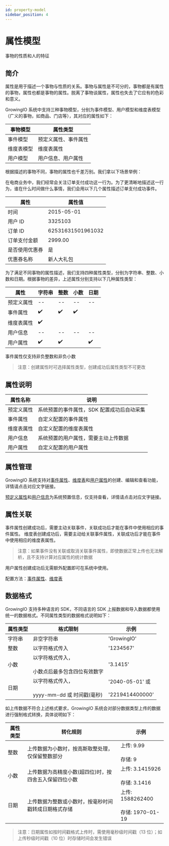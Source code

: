 ```yaml
---
id: property-model
sidebar_position: 4
---
```


# 属性模型

事物的性质和人的特征

## 简介[](#jian-jie)

属性是用于描述一个事物与性质的关系。事物与属性是不可分的，事物都是有属性的事物，属性也都是事物的属性。脱离了事物谈属性，属性也失去了它应有的色彩和意义。

GrowingIO 系统中支持三种事物模型，分别为事件模型、用户模型和维度表模型（广义的事物，如商品、门店等），其对应的属性如下：

| 事物模型   | 属性类型             |
| ---------- | -------------------- |
| 事件模型   | 预定义属性、事件属性 |
| 维度表模型 | 维度表属性           |
| 用户模型   | 用户信息、用户属性   |

根据描述的事物不同，事物的属性也千差万别。我们拿以下场景举例：

在电商业务中，我们经常会关注订单支付成功这一行为。为了更清晰地描述这一行为，谁在什么时间做什么事情，我们会用以下几个属性描述订单支付成功事件。

| 属性           | 属性值            |
| -------------- | ----------------- |
| 时间           | 2015-05-01        |
| 用户 ID        | 3325103           |
| 订单 ID        | 62531631501961032 |
| 订单支付金额   | 2999.00           |
| 是否使用优惠券 | 是                |
| 优惠券名称     | 新人大礼包        |

为了满足不同事物的属性描述，我们支持四种属性类型，分别为字符串、整数、小数和日期。根据事物的差异，上述属性分别支持以下几种属性类型：

| 属性       | 字符串 | 整数 | 小数 | 日期 |
| ---------- | ------ | ---- | ---- | ---- |
| 预定义属性 | --     | --   | --   | --   |
| 事件属性   | ✔️     | ✔️   | ✔️   | ​    |
| 维度表属性 | ✔️     | ​    | ​    | ​    |
| 用户信息   | --     | --   | --   | --   |
| 用户属性   | ✔️     | ✔️   | ​    | ✔️   |

事件属性仅支持非负整数和非负小数

> 注意：创建属性时可选择属性类型，创建成功后属性类型不可更改

## 属性说明[](#shu-xing-shuo-ming)

| 属性名称   | 说明                                       |
| ---------- | ------------------------------------------ |
| 预定义属性 | 系统预置的事件属性，SDK 配置成功后自动采集 |
| 事件属性   | 自定义配置的事件属性                       |
| 维度表属性 | 自定义配置的维度表属性                     |
| 用户信息   | 系统预置的用户属性，需要主动上传数据       |
| 用户属性   | 自定义配置的用户属性                       |

## 属性管理[](#shu-xing-guan-li)

GrowingIO 系统支持对[事件属性](../../product-manual/customer-data-platform/event-management/event-property)、[维度表](../../product-manual/customer-data-platform/dimension-table-management)和[用户属性](../../product-manual/customer-data-platform/user-management/user-properties)的创建、编辑和查看功能，详情请点击对应文字链接。

​[预定义属性](../../product-manual/customer-data-platform/event-management/present-property)和[用户信息](../../product-manual/customer-data-platform/user-management/user-identifications)为系统预置信息，仅支持查看，详情请点击对应文字链接。

## 属性关联[](#shu-xing-guan-lian)

事件属性创建成功后，需要主动关联事件，关联成功后才能在事件中使用相应的事件属性。
维度表创建成功后，需要主动给关联事件属性，关联成功后才能在事件中使用相应的维度表属性。

> 注意：如果事件没有关联或取消关联事件属性，即使数据正常上传也无法解析，且不支持计算对应属性的统计数据

用户属性创建成功后无需额外配置即可在系统中使用。

配置方法：[事件属性](../../product-manual/customer-data-platform/event-management/event-property#创建事件属性)、[维度表](../../product-manual/customer-data-platform/dimension-table-management#创建维度表)​

## 数据格式[](#shu-ju-ge-shi)

GrowingIO 支持多种语言的 SDK，不同语言的 SDK 上报数据和导入数据都使用统一的数据格式。不同属性类型的数据格式说明如下：

| 属性类型 | 格式限制                                              | 示例                                    |
| -------- | ----------------------------------------------------- | --------------------------------------- |
| 字符串   | 非空字符串                                            | 'GrowingIO'                             |
| 整数     | 以字符格式传入                                        | '1234567'                               |
| 小数     | 以字符格式传入，<br></br>小数点后最多包含四位有效数字 | '3.1415'                                |
| 日期     | 以字符格式传入，<br></br>yyyy-mm-dd 或 时间戳(毫秒)   | '2040-05-01' 或<br></br>'2219414400000' |

如上传数据不符合上述格式要求，GrowingIO 系统会对部分数据类型上传的数据进行强制格式转换，具体说明如下：

| 属性类型 | 转化规则                                               | 示例                                      |
| -------- | ------------------------------------------------------ | ----------------------------------------- |
| 整数     | 上传数据为小数时，按高斯取整处理，仅保留整数部分       | 上传: 9.99<br></br>存储: 9                |
| 小数     | 上传数据为高精度小数(超四位)时，按四舍五入保留四位小数 | 上传: 3.1415926<br></br>存储: 3.1416      |
| 日期     | 上传数据为整数或小数时，按毫秒时间戳转成日期格式存储   | 上传: 1588262400<br></br>存储: 1970-01-19 |

> 注意：日期属性如按时间戳格式上传时，需使用毫秒级时间戳（13 位）；如上传秒级时间戳（10 位）时存储时间会发生错误
